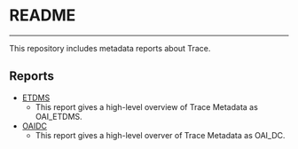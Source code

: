 # README

---

This repository includes metadata reports about Trace.

## Reports

* [ETDMS](https://github.com/markpbaggett/trace_metadata_reports/blob/master/etdms_report.md)
	* This report gives a high-level overview of Trace Metadata as OAI_ETDMS.
* [OAIDC](https://github.com/markpbaggett/trace_metadata_reports/blob/master/oaidc_report.md)
	* This report gives a high-level overver of Trace Metadata as OAI_DC.